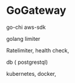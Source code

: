 # GoGateway



go-chi
aws-sdk

golang limiter


Ratelimiter, health check,

db ( postgrestql)


kubernetes, docker, 

